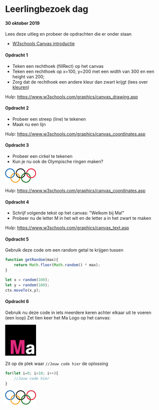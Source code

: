 # Leerlingbezoek dag 

#### 30 oktober 2019

Lees deze uitleg en probeer de opdrachten die er onder staan
* [W3schools Canvas introductie](https://www.w3schools.com/graphics/canvas_intro.asp)



#### Opdracht 1
- Teken een rechthoek (fillRect) op het canvas
- Teken een rechthoek op x=100, y=200 met een width van 300 en een height van 200;
- Zorg dat de rechthoek een andere kleur dan zwart krijgt (lees over [kleuren](https://www.w3schools.com/css/css_colors.asp)) 

Hulp: https://www.w3schools.com/graphics/canvas_drawing.asp

#### Opdracht 2
- Probeer een streep (line) te tekenen
- Maak nu een lijn  

Hulp: https://www.w3schools.com/graphics/canvas_coordinates.asp

#### Opdracht 3
- Probeer een cirkel te tekenen
- Kun je nu ook de Olympische ringen maken? 

![Olympische ringen](images/rings.png)

Hulp: https://www.w3schools.com/graphics/canvas_coordinates.asp

#### Opdracht 4
- Schrijf volgende tekst op het canvas: "Welkom bij Ma!"
- Probeer nu de letter M in het wit en de letter a in het zwart te maken

Hulp: https://www.w3schools.com/graphics/canvas_text.asp


#### Opdracht 5
Gebruik deze code om een random getal te krijgen tussen 

```javascript
function getRandom(max){
    return Math.floor(Math.random() * max);
}
```

```javascript
let x = random(100);
let y = random(100);
ctx.moveTo(x,y);
```

#### Opdracht 6
Gebruik nu deze code in iets meerdere keren achter elkaar uit te voeren (een loop)
Zet tien keer het Ma Logo op het canvas:

![Mediacollege Logo](images/ma-logo.png)

Zit op de plek waar `//Jouw code hier` de oplossing

```javascript
for(let i=0; i<10; i++){
    //Jouw code hier
}
```

![Olympische ringen](images/rings.png)
